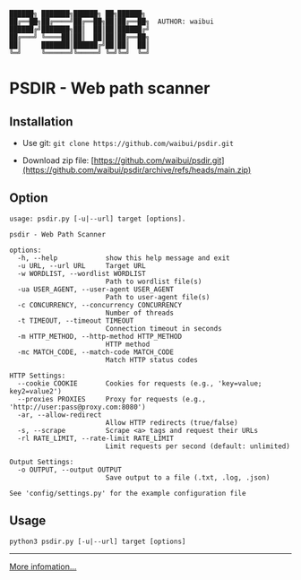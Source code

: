 ```
██████╗ ███████╗██████╗ ██╗██████╗  
██╔══██╗██╔════╝██╔══██╗██║██╔══██╗  AUTHOR: waibui
██████╔╝███████╗██║  ██║██║██████╔╝  
██╔═══╝ ╚════██║██║  ██║██║██╔══██╗ 
██║     ███████║██████╔╝██║██║  ██║ 
╚═╝     ╚══════╝╚═════╝ ╚═╝╚═╝  ╚═╝  
```
# PSDIR - Web path scanner

## Installation

* Use git: `git clone https://github.com/waibui/psdir.git`

* Download zip file: [https://github.com/waibui/psdir.git](https://github.com/waibui/psdir/archive/refs/heads/main.zip)

## Option
```
usage: psdir.py [-u|--url] target [options].

psdir - Web Path Scanner

options:
  -h, --help            show this help message and exit
  -u URL, --url URL     Target URL
  -w WORDLIST, --wordlist WORDLIST
                        Path to wordlist file(s)
  -ua USER_AGENT, --user-agent USER_AGENT
                        Path to user-agent file(s)
  -c CONCURRENCY, --concurrency CONCURRENCY
                        Number of threads
  -t TIMEOUT, --timeout TIMEOUT
                        Connection timeout in seconds
  -m HTTP_METHOD, --http-method HTTP_METHOD
                        HTTP method
  -mc MATCH_CODE, --match-code MATCH_CODE
                        Match HTTP status codes

HTTP Settings:
  --cookie COOKIE       Cookies for requests (e.g., 'key=value; key2=value2')
  --proxies PROXIES     Proxy for requests (e.g., 'http://user:pass@proxy.com:8080')
  -ar, --allow-redirect
                        Allow HTTP redirects (true/false)
  -s, --scrape          Scrape <a> tags and request their URLs
  -rl RATE_LIMIT, --rate-limit RATE_LIMIT
                        Limit requests per second (default: unlimited)

Output Settings:
  -o OUTPUT, --output OUTPUT
                        Save output to a file (.txt, .log, .json)

See 'config/settings.py' for the example configuration file
```
## Usage
```python3 psdir.py [-u|--url] target [options]```

---
[More infomation...](https://waibui.github.io/2025/03/psdir-web-path-scan-tool/)